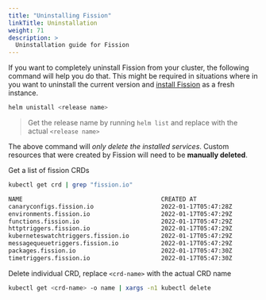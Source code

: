 ```yaml
---
title: "Uninstalling Fission"
linkTitle: Uninstallation
weight: 71
description: >
  Uninstallation guide for Fission
---
```

If you want to completely uninstall Fission from your cluster, the following command will help you do that.
This might be required in situations where in you want to uninstall the current version and [install Fission](/docs/installation/) as a fresh instance.

```bash
helm unistall <release name>
```

> Get the release name by running `helm list` and replace with the actual `<release name>`

The above command will *only delete the installed services*. Custom resources that were created by Fission will need to be **manually deleted**.

Get a list of fission CRDs

```bash
kubectl get crd | grep "fission.io"
```

```bash
NAME                                       CREATED AT
canaryconfigs.fission.io                   2022-01-17T05:47:28Z
environments.fission.io                    2022-01-17T05:47:29Z
functions.fission.io                       2022-01-17T05:47:29Z
httptriggers.fission.io                    2022-01-17T05:47:29Z
kuberneteswatchtriggers.fission.io         2022-01-17T05:47:29Z
messagequeuetriggers.fission.io            2022-01-17T05:47:29Z
packages.fission.io                        2022-01-17T05:47:30Z
timetriggers.fission.io                    2022-01-17T05:47:30Z

```

Delete individual CRD, replace `<crd-name>` with the actual CRD name

```bash
kubectl get <crd-name> -o name | xargs -n1 kubectl delete
```
